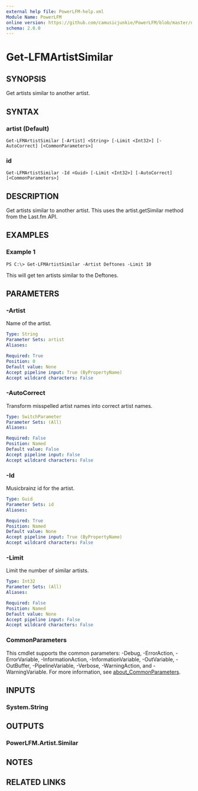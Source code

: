 ```yaml
---
external help file: PowerLFM-help.xml
Module Name: PowerLFM
online version: https://github.com/camusicjunkie/PowerLFM/blob/master/docs/Get-LFMArtistSimilar.md
schema: 2.0.0
---
```


# Get-LFMArtistSimilar

## SYNOPSIS
Get artists similar to another artist.

## SYNTAX

### artist (Default)
```
Get-LFMArtistSimilar [-Artist] <String> [-Limit <Int32>] [-AutoCorrect] [<CommonParameters>]
```

### id
```
Get-LFMArtistSimilar -Id <Guid> [-Limit <Int32>] [-AutoCorrect] [<CommonParameters>]
```

## DESCRIPTION
Get artists similar to another artist.
This uses the artist.getSimilar method from the Last.fm API.

## EXAMPLES

### Example 1
```
PS C:\> Get-LFMArtistSimilar -Artist Deftones -Limit 10
```

This will get ten artists similar to the Deftones.

## PARAMETERS

### -Artist
Name of the artist.

```yaml
Type: String
Parameter Sets: artist
Aliases:

Required: True
Position: 0
Default value: None
Accept pipeline input: True (ByPropertyName)
Accept wildcard characters: False
```

### -AutoCorrect
Transform misspelled artist names into correct artist names.

```yaml
Type: SwitchParameter
Parameter Sets: (All)
Aliases:

Required: False
Position: Named
Default value: False
Accept pipeline input: False
Accept wildcard characters: False
```

### -Id
Musicbrainz id for the artist.

```yaml
Type: Guid
Parameter Sets: id
Aliases:

Required: True
Position: Named
Default value: None
Accept pipeline input: True (ByPropertyName)
Accept wildcard characters: False
```

### -Limit
Limit the number of similar artists.

```yaml
Type: Int32
Parameter Sets: (All)
Aliases:

Required: False
Position: Named
Default value: None
Accept pipeline input: False
Accept wildcard characters: False
```

### CommonParameters
This cmdlet supports the common parameters: -Debug, -ErrorAction, -ErrorVariable, -InformationAction, -InformationVariable, -OutVariable, -OutBuffer, -PipelineVariable, -Verbose, -WarningAction, and -WarningVariable. For more information, see [about_CommonParameters](http://go.microsoft.com/fwlink/?LinkID=113216).

## INPUTS

### System.String
## OUTPUTS

### PowerLFM.Artist.Similar
## NOTES

## RELATED LINKS
